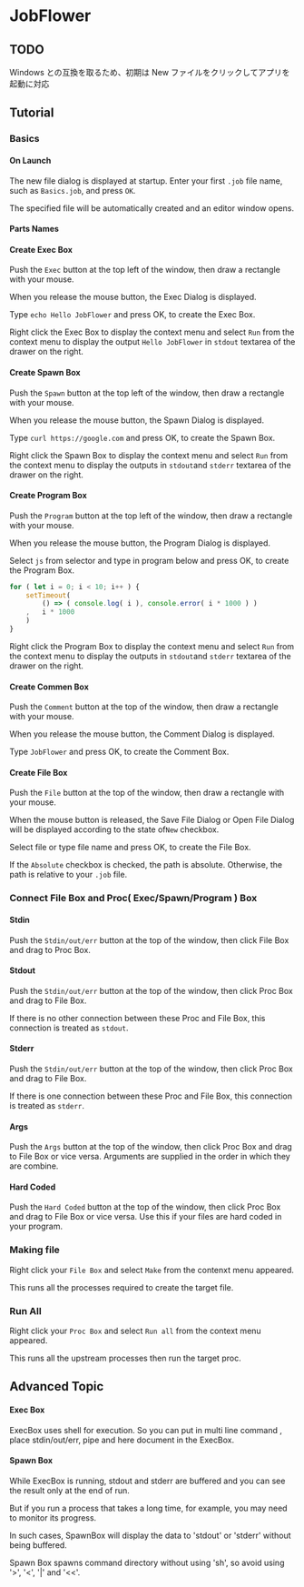# JobFlower



## TODO

Windows との互換を取るため、初期は New 
ファイルをクリックしてアプリを起動に対応


## Tutorial

### Basics

#### On Launch

The new file dialog is displayed at startup. Enter your first `.job` file name, such as `Basics.job`, and press `OK`.

The specified file will be automatically created and an editor window opens.



#### Parts Names



#### Create Exec Box

Push the `Exec` button at the top left of the window, then draw a rectangle with your mouse.

When you release the mouse button, the Exec Dialog is displayed.

Type `echo Hello JobFlower` and press OK, to create the Exec Box.

Right click the Exec Box to display the context menu and select `Run` from the context menu to display the output `Hello JobFlower` in `stdout` textarea of the drawer on the right.



#### Create Spawn Box

Push the `Spawn` button at the top left of the window, then draw a rectangle with your mouse.

When you release the mouse button, the Spawn Dialog is displayed.

Type `curl https://google.com` and press OK, to create the Spawn Box.

Right click the Spawn Box to display the context menu and select `Run` from the context menu to display the outputs in `stdout`and `stderr` textarea of the drawer on the right.



 #### Create Program Box

Push the `Program` button at the top left of the window, then draw a rectangle with your mouse.

When you release the mouse button, the Program Dialog is displayed.

Select `js` from selector and type in program below and press OK, to create the Program Box.

```JavaScript
for ( let i = 0; i < 10; i++ ) {
    setTimeout(
        () => ( console.log( i ), console.error( i * 1000 ) )
    ,   i * 1000
    )
}
```



Right click the Program Box to display the context menu and select `Run` from the context menu to display  the outputs in `stdout`and `stderr` textarea of the drawer on the right.



#### Create Commen Box

Push the `Comment` button at the top of the window, then draw a rectangle with your mouse.

When you release the mouse button, the Comment Dialog is displayed.

Type `JobFlower` and press OK, to create the Comment Box.



#### Create File Box

Push the `File` button at the top of the window, then draw a rectangle with your mouse.

When the mouse button is released, the Save File Dialog or Open File Dialog will be displayed according to the state of`New` checkbox.

Select file or type file name and press OK, to create the File Box.

If the `Absolute` checkbox is checked, the path is absolute. Otherwise, the path is relative to your `.job` file.



### Connect File Box and Proc( Exec/Spawn/Program ) Box

#### Stdin

Push the `Stdin/out/err` button at the top of the window, then click File Box and drag to Proc Box.

#### Stdout

Push the `Stdin/out/err` button at the top of the window, then click Proc Box and drag to File Box.

If there is no other connection between these Proc and File Box, this connection is treated as `stdout`.

#### Stderr

Push the `Stdin/out/err` button at the top of the window, then click Proc Box and drag to File Box.

If there is one connection between these Proc and File Box, this connection is treated as `stderr`.

#### Args

Push the `Args` button at the top of the window, then click Proc Box and drag to File Box or vice versa.
Arguments are supplied in the order in which they are combine.

#### Hard Coded

Push the `Hard Coded` button at the top of the window, then click Proc Box and drag to File Box or vice versa.
Use this if your files are hard coded in your program.



### Making file

Right click your `File Box` and select `Make` from the contenxt menu appeared.

This runs all the processes required to create the target file.



### Run All

Right click your `Proc Box` and select `Run all` from the context menu appeared.

This runs all the upstream processes then run the target proc.



## Advanced Topic

#### Exec Box

ExecBox uses shell for execution. So you can put in multi line command , place stdin/out/err, pipe and here document in the ExecBox.

#### Spawn Box

While ExecBox is running, stdout and stderr are buffered and you can see the result only at the end of run.

But if you run a process that takes a long time, for example, you may need to monitor its progress.

In such cases, SpawnBox will display the data to 'stdout' or 'stderr' without being buffered.

Spawn Box spawns command directory without using 'sh', so avoid using '>', '<', '|' and '<<'.

